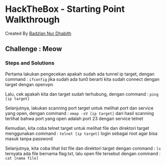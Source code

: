 # HackTheBox - Starting Point Walkthrough
Created By [Badzlan Nur Dhabith](https://www.linkedin.com/in/badzlannurdhabith/)

## Challenge : Meow
### Steps and Solutions
Pertama lakukan pengecekan apakah sudah ada tunnel ip target, dengan command :
``` ifconfig ```
jika sudah ada tun0 berarti kita sudah connect dengan target dengan openvpn

Lalu, cek apakah kita dan target sudah terhubung, dengan command :
``` ping [ip target] ```

Selanjutnya, lakukan scanning port target untuk melihat port dan service yang open, dengan command :
``` nmap -sV [ip target] ```
dari hasil scanning terlihat bahwa port yang open adalah port 23 dengan service telnet

Kemudian, kita coba telnet target untuk melihat file dan direktori target menggunakan command :
``` telnet [ip target] ```
login sebagai root agar bisa masuk tanpa password

Selanjutnya, kita coba lihat list file dan direktori target dengan command :
```ls```
ternyata ada file bernama flag.txt, lalu open file tersebut dengan command :
```cat [nama file]```
